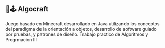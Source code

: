 ## 🚀🕹️ Algocraft

Juego basado en Minecraft desarrollado en Java utilizando los conceptos del paradigma de la orientación a objetos, desarrollo de software guiado por pruebas, y patrones de diseño. 
Trabajo practico de Algoritmos y Progrmacion III
